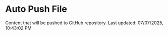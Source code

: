 # Auto Push File

Content that will be pushed to GitHub repository.
Last updated: 07/07/2025, 10:43:02 PM